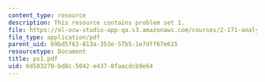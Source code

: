 ```yaml
---
content_type: resource
description: This resource contains problem set 1.
file: https://ol-ocw-studio-app-qa.s3.amazonaws.com/courses/2-171-analysis-and-design-of-digital-control-systems-fall-2006/6d503270bd8c5042e4378faacdcb9e64_ps1.pdf
file_type: application/pdf
parent_uid: 69bd5f63-813a-353e-57b5-1e7dff67e615
resourcetype: Document
title: ps1.pdf
uid: 6d503270-bd8c-5042-e437-8faacdcb9e64
---
```

